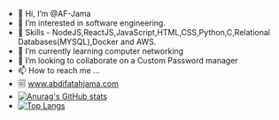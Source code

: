 - 👋 Hi, I’m @AF-Jama
- 👀 I’m interested in software engineering.
- 🤹 Skills - NodeJS,ReactJS,JavaScript,HTML,CSS,Python,C,Relational Databases(MYSQL),Docker and AWS.
- 🌱 I’m currently learning computer networking
- 💞️ I’m looking to collaborate on a Custom Password manager 
- 📫 How to reach me ...
- 🗐 www.abdifatahjama.com
- [![Anurag's GitHub stats](https://github-readme-stats.vercel.app/api?username=AF-Jama)](https://github.com/anuraghazra/github-readme-stats)
- [![Top Langs](https://github-readme-stats.vercel.app/api/top-langs/?username=anuraghazra&layout=compact)](https://github.com/anuraghazra/github-readme-stats)

<!---
AF-Jama/AF-Jama is a ✨ special ✨ repository because its `README.md` (this file) appears on your GitHub profile.
You can click the Preview link to take a look at your changes.
--->
